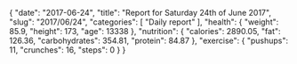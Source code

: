 {
    "date": "2017-06-24",
    "title": "Report for Saturday 24th of June 2017",
    "slug": "2017\/06\/24",
    "categories": [
        "Daily report"
    ],
    "health": {
        "weight": 85.9,
        "height": 173,
        "age": 13338
    },
    "nutrition": {
        "calories": 2890.05,
        "fat": 126.36,
        "carbohydrates": 354.81,
        "protein": 84.87
    },
    "exercise": {
        "pushups": 11,
        "crunches": 16,
        "steps": 0
    }
}